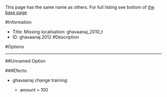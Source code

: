 This page has the same name as others. For full listing see bottom of [the base page](missing_localisation_ghavaanaj_2010.md).

#Information
 - Title: Missing localisation: ghavaanaj_2010_t
 - ID: ghavaanaj.2012
#Description

#Options

___
##Unnamed Option

###Efects:<ul><li>ghavaanaj change training:</li><ul><li>amount = 100</li></ul></ul>
